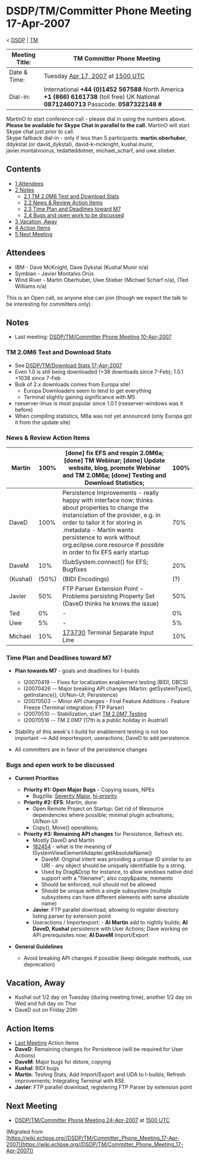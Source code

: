 

DSDP/TM/Committer Phone Meeting 17-Apr-2007
===========================================

< [DSDP](./DSDP "DSDP")‎ | [TM](./TM "DSDP/TM")

| Meeting Title: | **TM Committer Phone Meeting** |
| --- | --- |
| Date & Time: | Tuesday [Apr 17, 2007](./index.php?title=Apr_17,_2007&action=edit&redlink=1 "Apr 17, 2007 (page does not exist)") at [1500 UTC](http://www.timeanddate.com/worldclock/meetingdetails.html?year=2007&month=4&day=17&hour=15&min=00&sec=0&p1=224&p2=159&p3=250&p4=136&p5=223&iv=1800) |
| Dial-in: | International **+44 (0)1452 567588**   North America **+1 (866) 6161738** (toll free)   UK National **08712460713**   Passcode: **0587322148 #** |

MartinO to start conference call - please dial in using the numbers above.  
**Please be available for Skype Chat in parallel to the call.** MartinO will start Skype chat just prior to call.  
Skype fallback dial-in - only if less than 5 participants: **martin.oberhuber**, ddykstal (or david\_dykstal), david-k-mcknight, kushal.munir, javier.montalvoorus, tedatteddotnet, michael\_scharf, and uwe.stieber.  

Contents
--------

*   [1 Attendees](#Attendees)
*   [2 Notes](#Notes)
    *   [2.1 TM 2.0M6 Test and Download Stats](#TM-2.0M6-Test-and-Download-Stats)
    *   [2.2 News & Review Action Items](#News-.26-Review-Action-Items)
    *   [2.3 Time Plan and Deadlines toward M7](#Time-Plan-and-Deadlines-toward-M7)
    *   [2.4 Bugs and open work to be discussed](#Bugs-and-open-work-to-be-discussed)
*   [3 Vacation, Away](#Vacation.2C-Away)
*   [4 Action Items](#Action-Items)
*   [5 Next Meeting](#Next-Meeting)

Attendees
---------

*   IBM - Dave McKnight, Dave Dykstal (Kushal Munir n/a)
*   Symbian - Javier Montalvo Orús
*   Wind River - Martin Oberhuber, Uwe Stieber (Michael Scharf n/a), (Ted Williams n/a)

This is an Open call, so anyone else can join (though we expect the talk to be interesting for committers only).

Notes
-----

*   Last meeting: [DSDP/TM/Committer Phone Meeting 10-Apr-2007](./Committer_Phone_Meeting_10-Apr-2007 "DSDP/TM/Committer Phone Meeting 10-Apr-2007")

### TM 2.0M6 Test and Download Stats

*   See [DSDP/TM/Download Stats 17-Apr-2007](./Download_Stats_17-Apr-2007 "DSDP/TM/Download Stats 17-Apr-2007")
*   Even 1.0 is still being downloaded (+38 downloads since 7-Feb); 1.0.1 +1038 since 7-Feb
*   Bulk of 2.x downloads comes from Europa site!
    *   Europa Downloaders seem to tend to get everything
    *   Terminal slightly gaining significance with M5
*   rseserver-linux is most popular since 1.0.1 (rseserver-windows was it before)
*   When compiling statistics, M6a was not yet announced (only Europa got it from the update site)

  

### News & Review Action Items

| Martin | 100% | \[done\] fix EFS and respin 2.0M6a; \[done\] TM Webinar; \[done\] Update website, blog, promote Webinar and TM 2.0M6a; \[done\] Testing and Download Statistics; | 100% |
| --- | --- | --- | --- |
| DaveD | 100% | Persistence Improvements - really happy with interface now; thinks about properties to change the instanciation of the provider, e.g. in order to tailor it for storing in .metadata - Martin wants persistence to work without org.eclipse.core.resource if possible in order to fix EFS early startup | 70% |
| DaveM | 10% | ISubSystem.connect() for EFS; Bugfixes | 20% |
| (Kushal) | (50%) | (BIDI Encodings) | (?) |
| Javier | 50% | FTP Parser Extension Point - Problems persisting Property Set (DaveD thinks he knows the issue) | 50% |
| Ted | 0% | - | 0% |
| Uwe | 5% | - | 5% |
| Michael | 10% | [173730](https://bugs.eclipse.org/bugs/show_bug.cgi?id=173730) Terminal Separate Input Line | 10% |

### Time Plan and Deadlines toward M7

*   **Plan towards M7** \- goals and deadlines for I-builds
    *   I20070419 -- Fixes for localization enablement testing (BIDI, DBCS)
    *   I20070426 -- Major breaking API changes (Martin: getSystemType(), getInstance(); UI/Non-UI; Persistence)
    *   I20070503 -- Minor API changes - Final Feature Additions - Feature Freeze (Terminal integration; FTP Parser)
    *   I20070510 -- Stabilization, start [TM 2.0M7 Testing](./index.php?title=TM_2.0M7_Testing&action=edit&redlink=1 "TM 2.0M7 Testing (page does not exist)")
    *   I20070516 -- TM 2.0M7 (17th is a public holiday in Austria!)

  

*   Stability of this week's I-build for enablement testing is not too important --> Add importexport, useractions; DaveD to add persistence.
*   All committers are in favor of the persistence changes

### Bugs and open work to be discussed

*   **Current Priorities**
    *   **Priority #1: Open Major Bugs** \- Copying issues, NPEs
        *   Bugzilla: [Severity Major](https://bugs.eclipse.org/bugs/buglist.cgi?query_format=advanced&classification=DSDP&product=Target+Management&bug_status=UNCONFIRMED&bug_status=NEW&bug_status=ASSIGNED&bug_status=REOPENED&bug_severity=blocker&bug_severity=critical&bug_severity=major&cmdtype=doit), [hi-priority](https://bugs.eclipse.org/bugs/buglist.cgi?query_format=advanced&classification=DSDP&product=Target+Management&bug_status=UNCONFIRMED&bug_status=NEW&bug_status=ASSIGNED&bug_status=REOPENED&cmdtype=doit&field0-0-0=priority&type0-0-0=regexp&value0-0-0=P%5B12%5D&field0-0-1=bug_severity&type0-0-1=regexp&value0-0-1=blocker%7Ccritical%7Cmajor)
    *   **Priority #2: EFS**: Martin, done
        *   Open Remote Project on Startup: Get rid of IResource dependencies where possible; minimal plugin activations; UI/Non-UI
        *   Copy(), Move() operations;
    *   **Priority #3: Remaining API changes** for Persistence, Refresh etc.
        *   Mostly DaveD and Martin
        *   [182454](https://bugs.eclipse.org/bugs/show_bug.cgi?id=182454) \- what is the meaning of ISystemViewElementAdapter.getAbsoluteName()
            *   DaveM: Original intent was providing a unique ID similar to an URI - any object should be uniquely identifiable by a string.
            *   Used by Drag&Drop for instance, to allow windows native dnd support with a "filename"; also copy&paste, memento
            *   Should be enforced, null should not be allowed
            *   Should be unique within a single subsystem (multiple subsystems can have different elements with same absolute name)
        *   **Javier**: FTP parallel download, allowing to register directory listing parser by extension point
        *   Useractions / Importexport: - **AI Martin** add to nightly builds; **AI DaveD, Kushal** persistence with User Actions; Dave working on API prerequisites now; **AI DaveM** Import/Export

  

*   **General Guidelines**
    *   Avoid breaking API changes if possible (keep delegate methods, use deprecation)

Vacation, Away
--------------

*   Kushal out 1/2 day on Tuesday (during meeting time), another 1/2 day on Wed and full day on Thur
*   DaveD out on Friday 20th

Action Items
------------

*   [Last Meeting](./Committer_Phone_Meeting_10-Apr-2007#Action_Items "DSDP/TM/Committer Phone Meeting 10-Apr-2007") Action Items
*   **DaveD**: Remaining changes for Persistence (will be required for User Actions)
*   **DaveM**: Major bugs for dstore, copying
*   **Kushal**: BIDI bugs
*   **Martin**: Testing Stats; Add Import/Export and UDA to I-builds; Refresh improvements; Integrating Terminal with RSE
*   **Javier**: FTP parallel download, registering FTP Parser by extension point

Next Meeting
------------

*   [DSDP/TM/Committer Phone Meeting 24-Apr-2007](./Committer_Phone_Meeting_24-Apr-2007 "DSDP/TM/Committer Phone Meeting 24-Apr-2007") at [1500 UTC](http://www.timeanddate.com/worldclock/meetingdetails.html?year=2007&month=4&day=24&hour=15&min=00&sec=0&p1=224&p2=159&p3=250&p4=136&p5=223&iv=1800)


(Migrated from [https://wiki.eclipse.org//DSDP/TM/Committer_Phone_Meeting_17-Apr-2007](https://wiki.eclipse.org//DSDP/TM/Committer_Phone_Meeting_17-Apr-2007))